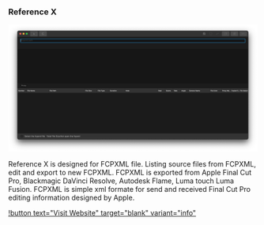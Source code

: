 ### Reference X

![](/static/ss-reference-x.png)

Reference X is designed for FCPXML file. Listing source files from FCPXML, edit and export to new FCPXML. FCPXML is exported from Apple Final Cut Pro, Blackmagic DaVinci Resolve, Autodesk Flame, Luma touch Luma Fusion. FCPXML is simple xml formate for send and received Final Cut Pro editing information designed by Apple.

[!button text="Visit Website" target="blank" variant="info"](http://www.tokyocode.io/index.html)
